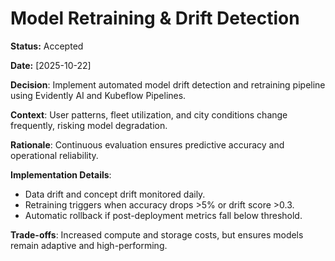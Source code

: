 # Model Retraining & Drift Detection

**Status:** Accepted

**Date:** [2025-10-22]

**Decision**: Implement automated model drift detection and retraining pipeline using Evidently AI and Kubeflow Pipelines.

**Context**: User patterns, fleet utilization, and city conditions change frequently, risking model degradation.

**Rationale**: Continuous evaluation ensures predictive accuracy and operational reliability.

**Implementation Details**:
* Data drift and concept drift monitored daily.
* Retraining triggers when accuracy drops >5% or drift score >0.3.
* Automatic rollback if post-deployment metrics fall below threshold.

**Trade-offs**: Increased compute and storage costs, but ensures models remain adaptive and high-performing.

